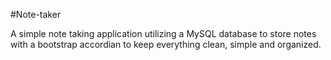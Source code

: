 #Note-taker

A simple note taking application utilizing a MySQL database to store notes with a bootstrap accordian to keep everything clean, simple and organized.
